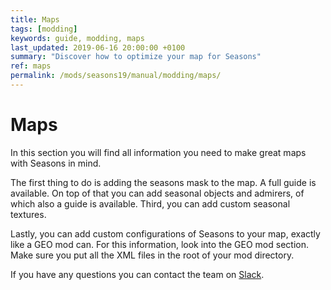 ```yaml
---
title: Maps
tags: [modding]
keywords: guide, modding, maps
last_updated: 2019-06-16 20:00:00 +0100
summary: "Discover how to optimize your map for Seasons"
ref: maps
permalink: /mods/seasons19/manual/modding/maps/
---
```


# Maps

In this section you will find all information you need to make great maps with Seasons in mind.

The first thing to do is adding the seasons mask to the map. A full guide is available. On top of that you can add seasonal objects and admirers, of which also a guide is available. Third, you can add custom seasonal textures.

Lastly, you can add custom configurations of Seasons to your map, exactly like a GEO mod can. For this information, look into the GEO mod section. Make sure you put all the XML files in the root of your mod directory.

If you have any questions you can contact the team on [Slack](https://slack.realismusmodding.com).
